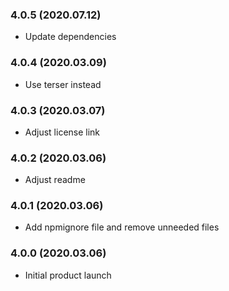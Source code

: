 ### 4.0.5 (2020.07.12)

* Update dependencies

### 4.0.4 (2020.03.09)

* Use terser instead

### 4.0.3 (2020.03.07)

* Adjust license link

### 4.0.2 (2020.03.06)

* Adjust readme

### 4.0.1 (2020.03.06)

* Add npmignore file and remove unneeded files

### 4.0.0 (2020.03.06)

* Initial product launch
